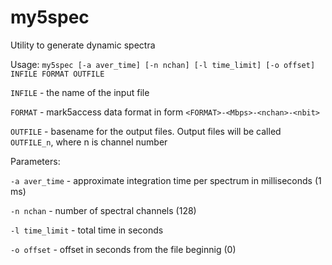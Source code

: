 # my5spec
Utility to generate dynamic spectra

Usage: ``my5spec [-a aver_time] [-n nchan] [-l time_limit] [-o offset] INFILE FORMAT OUTFILE``

``INFILE``    - the name of the input file

``FORMAT``    - mark5access data format in form ``<FORMAT>-<Mbps>-<nchan>-<nbit>``

``OUTFILE``   - basename for the output files. Output files will be called `OUTFILE_n`, where n is channel number

Parameters:

  ``-a aver_time``  - approximate integration time per spectrum in milliseconds (1 ms)
  
  ``-n nchan``      - number of spectral channels (128)
  
  ``-l time_limit`` - total time in seconds
  
  ``-o offset``     - offset in seconds from the file beginnig (0)
